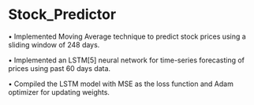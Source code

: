 # Stock_Predictor
• Implemented Moving Average technique to predict stock prices using a sliding window of 248 days.

• Implemented an LSTM[5] neural network for time-series forecasting of prices using past 60 days data.

• Compiled the LSTM model with MSE as the loss function and Adam optimizer for updating weights.
